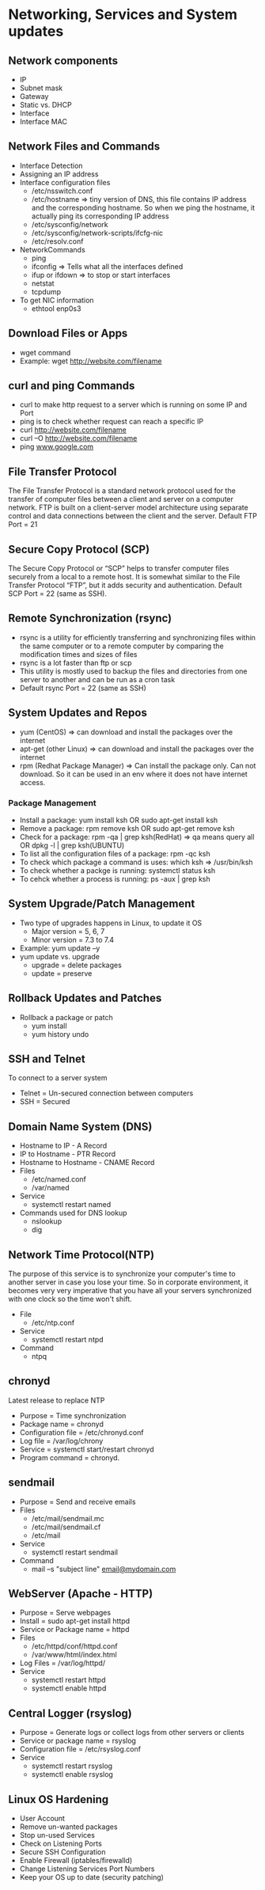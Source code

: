 # Networking, Services and System updates

## Network components
- IP
- Subnet mask
- Gateway
- Static vs. DHCP
- Interface
- Interface MAC

## Network Files and Commands
- Interface Detection
- Assigning an IP address
- Interface configuration files
    - /etc/nsswitch.conf
    - /etc/hostname => tiny version of DNS, this file contains IP address and the corresponding hostname. So when we ping the hostname, it actually ping its corresponding IP address
    - /etc/sysconfig/network
    - /etc/sysconfig/network-scripts/ifcfg-nic 
    - /etc/resolv.conf
- NetworkCommands 
    - ping
    - ifconfig => Tells what all the interfaces defined
    - ifup or ifdown => to stop or start interfaces
    - netstat
    - tcpdump
- To get NIC information
    - ethtool enp0s3

## Download Files or Apps
- wget command
- Example: wget http://website.com/filename

## curl and ping Commands
- curl to make http request to a server which is running on some IP and Port
- ping is to check whether request can reach a specific IP
- curl http://website.com/filename
- curl –O http://website.com/filename
- ping www.google.com

## File Transfer Protocol

The File Transfer Protocol is a standard network protocol used for the transfer of computer files between a client and server on a computer network. FTP is built on a client-server model architecture using separate control and data connections between the client and the server. Default FTP Port = 21

## Secure Copy Protocol (SCP)

The Secure Copy Protocol or “SCP” helps to transfer computer files securely from a local to a remote host. It is somewhat similar to the File Transfer Protocol “FTP”, but it adds security and authentication. Default SCP Port = 22 (same as SSH).

## Remote Synchronization (rsync)

- rsync is a utility for efficiently transferring and synchronizing files within the same computer or to a remote computer by comparing the modification times and sizes of files
- rsync is a lot faster than ftp or scp
- This utility is mostly used to backup the files and directories from one server to another and can be run as a cron task
- Default rsync Port = 22 (same as SSH)

## System Updates and Repos
- yum (CentOS) => can download and install the packages over the internet
- apt-get (other Linux) => can download and install the packages over the internet
- rpm (Redhat Package Manager) => Can install the package only. Can not download. So it can be used in an env where it does not have internet access.

### Package Management
- Install a package: yum install ksh OR sudo apt-get install ksh
- Remove a package: rpm remove ksh OR sudo apt-get remove ksh
- Check for a package: rpm -qa | grep ksh(RedHat) => qa means query all OR dpkg -l | grep ksh(UBUNTU)
- To list all the configuration files of a package: rpm -qc ksh
- To check which package a command is uses: which ksh => /usr/bin/ksh
- To check whether a packge is running: systemctl status ksh
- To cehck whether a process is running: ps -aux | grep ksh

## System Upgrade/Patch Management
- Two type of upgrades happens in Linux, to update it OS
    - Major version = 5, 6, 7
    - Minor version = 7.3 to 7.4
- Example: yum update –y
- yum update vs. upgrade
    - upgrade = delete packages
    - update = preserve

## Rollback Updates and Patches
- Rollback a package or patch
    - yum install <package-name> 
    - yum history undo <id>    

## SSH and Telnet
To connect to a server system
- Telnet = Un-secured connection between computers 
- SSH = Secured

## Domain Name System (DNS)
- Hostname to IP - A Record
- IP to Hostname - PTR Record
- Hostname to Hostname - CNAME Record
- Files
    - /etc/named.conf
    - /var/named
- Service
    - systemctl restart named
- Commands used for DNS lookup  
    - nslookup
    - dig      


## Network Time Protocol(NTP)

The purpose of this service is to synchronize your computer's time to another server in case you lose your time. So in corporate environment, it becomes very very imperative that you have all your servers synchronized with one clock so the time won't shift.

- File
    - /etc/ntp.conf
- Service
    - systemctl restart ntpd
- Command 
    - ntpq

## chronyd
Latest release to replace NTP

- Purpose = Time synchronization
- Package name = chronyd
- Configuration file = /etc/chronyd.conf
- Log file = /var/log/chrony
- Service = systemctl start/restart chronyd 
- Program command = chronyd.

## sendmail

- Purpose = Send and receive emails
- Files 
    - /etc/mail/sendmail.mc
    - /etc/mail/sendmail.cf
    - /etc/mail
- Service
    - systemctl restart sendmail
- Command
    - mail –s "subject line" email@mydomain.com

## WebServer (Apache - HTTP)
- Purpose = Serve webpages
- Install = sudo apt-get install httpd
- Service or Package name = httpd
- Files 
    - /etc/httpd/conf/httpd.conf
    - /var/www/html/index.html
- Log Files = /var/log/httpd/
- Service
    - systemctl restart httpd
    - systemctl enable httpd    

## Central Logger (rsyslog)
- Purpose = Generate logs or collect logs from other servers or clients
- Service or package name = rsyslog
- Configuration file = /etc/rsyslog.conf
- Service
    - systemctl restart rsyslog 
    - systemctl enable rsyslog

## Linux OS Hardening
- User Account
- Remove un-wanted packages
- Stop un-used Services
- Check on Listening Ports
- Secure SSH Configuration
- Enable Firewall (iptables/firewalld)
- Change Listening Services Port Numbers
- Keep your OS up to date (security patching)













